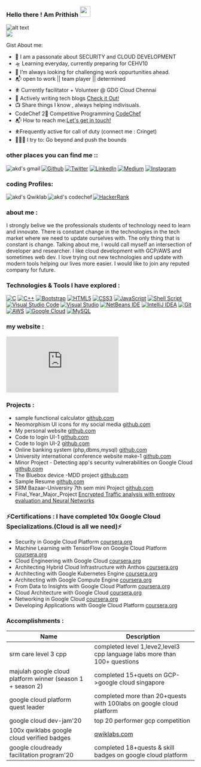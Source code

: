 ### Hello there ! Am Prithish <img src="https://media.giphy.com/media/hvRJCLFzcasrR4ia7z/giphy.gif" width="28">

![alt text](https://images.unsplash.com/photo-1568144628871-ccbb00fc297c?ixid=MnwxMjA3fDB8MHxwaG90by1wYWdlfHx8fGVufDB8fHx8&ixlib=rb-1.2.1&auto=format&fit=crop&w=750&q=80)<br>
![](https://komarev.com/ghpvc/?username=imprithwishghosh)

Gist About me:

- 🎤 I am a passonate about SECURITY and CLOUD DEVELOPMENT
- 🛸 Learning everyday, currently preparing for CEHV10
- 🌋 I’m always looking for challenging work oppurtunities ahead.
- 📬 open to work || team player || determined
- ⛹️‍ Currently facilitator + Volunteer @ GDG Cloud Chennai
- 💬 Actively writing tech blogs [Check it Out!](https://medium.com/@prithishghosh)
- 📺 Share things I know , always helping indivisuals.
- CodeChef 2🌟 Competitive Programming [CodeChef](https://www.codechef.com/users/prithishghosh6)
- 📬 How to reach me:<a href="mailto:prithishghosh619@gmail.com">Let's get in touch!</a>
- ⛹️‍Frequently active for call of duty (connect me : Cringet)
- 🧗🏾‍♀️ I try to: Go beyond and push the bounds 

### other places you can find me ::

<p>
<a href="https://github.com/imprithwishghosh" target="_blank"><img alt="Github" src="https://img.shields.io/badge/GitHub-%2312100E.svg?&style=for-the-badge&logo=Github&logoColor=white" /></a>
<a href="https://twitter.com/PrithishGhosh5" target="_blank"><img alt="Twitter" src="https://img.shields.io/badge/twitter-%231DA1F2.svg?&style=for-the-badge&logo=twitter&logoColor=white" /></a> 
<a href="https://www.linkedin.com/in/prithish-ghosh-097207163/" target="_blank"><img alt="LinkedIn" src="https://img.shields.io/badge/linkedin-%230077B5.svg?&style=for-the-badge&logo=linkedin&logoColor=white" /></a>
<a href="https://medium.com/@prithishghosh" target="_blank"><img alt="Medium" src="https://img.shields.io/badge/medium-%2312100E.svg?&style=for-the-badge&logo=medium&logoColor=white" /></a>
<a href="https://www.instagram.com/why_not_prithwish/" target="_blank"><img alt="Instagram" src="https://img.shields.io/badge/instagram-%23E4405F.svg?style=for-the-badge&logo=Instagram&logoColor=white"/></a>
<a href="mailto:prithishghosh619@gmail.com">
<img align="left" alt="akd's gmail" src="https://img.shields.io/badge/Gmail-EA4335?style=for-the-badge&logo=Gmail&logoColor=white" /></a></p>

### coding Profiles: 
<p>
<a href="https://www.hackerrank.com/prithishghosh619" target="_blank"><img alt="HackerRank" src="https://img.shields.io/badge/-Hackerrank-2EC866?style=for-the-badge&logo=HackerRank&logoColor=white"/></a>
  <a href="https://www.qwiklabs.com/public_profiles/78282992-f53a-4ae3-aae8-c594e566f6cf">
<img align="left" alt="akd's Qwiklab" src="https://img.shields.io/badge/Qwiklabs-F5CD0E?style=for-the-badge&logo=Qwiklabs&logoColor=black" /></a>
<a href="https://www.codechef.com/users/prithishghosh6">
<img align="left" alt="akd's codechef" src="https://img.shields.io/badge/Codechef-5B4638?style=for-the-badge&logo=CodeChef&logoColor=white" /></a>
  </p>


### about me :

I strongly belive we the professionals students of technology need to learn and innovate. There is constant change in the technologies in the tech market where we need to update ourselves with. The only thing that is constant is change. Talking about me, I would call myself an intersection of developer and researcher. I like cloud development with GCP/AWS and sometimes web dev. I love trying out new technologies and update with modern tools helping our lives more easier. I would like to join any reputed company for future.

### Technologies & Tools I have explored :
<p><a href="#" target="_blank"><img alt="C" src="https://img.shields.io/badge/c-%2300599C.svg?style=for-the-badge&logo=c&logoColor=white"/></a> <a href="#" target="_blank"><img alt="C++" src="https://img.shields.io/badge/c++-%2300599C.svg?style=for-the-badge&logo=c%2B%2B&logoColor=white"/></a> <a href="#" target="_blank"><img alt="Bootstrap" src="https://img.shields.io/badge/bootstrap-%23563D7C.svg?style=for-the-badge&logo=bootstrap&logoColor=white"/></a>  <a href="#" target="_blank"><img alt="HTML5" src="https://img.shields.io/badge/html5-%23E34F26.svg?style=for-the-badge&logo=html5&logoColor=white"/></a> <a href="#" target="_blank"><img alt="CSS3" src="https://img.shields.io/badge/css3-%231572B6.svg?style=for-the-badge&logo=css3&logoColor=white"/></a> <a href="#" target="_blank"><img alt="JavaScript" src="https://img.shields.io/badge/javascript-%23323330.svg?style=for-the-badge&logo=javascript&logoColor=%23F7DF1E"/></a> <a href="#" target="_blank"><img alt="Shell Script" src="https://img.shields.io/badge/shell_script-%23121011.svg?style=for-the-badge&logo=gnu-bash&logoColor=white"/></a> <a href="#" target="_blank"><img alt="Visual Studio Code" src="https://img.shields.io/badge/VisualStudioCode-0078d7.svg?style=for-the-badge&logo=visual-studio-code&logoColor=white"/></a> <a href="#" target="_blank"><img alt="Visual Studio" src="https://img.shields.io/badge/VisualStudio-5C2D91.svg?style=for-the-badge&logo=visual-studio&logoColor=white"/></a> <a href="#" target="_blank"><img alt="NetBeans IDE" src="https://img.shields.io/badge/NetBeansIDE-1B6AC6.svg?style=for-the-badge&logo=apache-netbeans-ide&logoColor=white"/></a> <a href="#" target="_blank"><img alt="IntelliJ IDEA" src="https://img.shields.io/badge/IntelliJIDEA-000000.svg?style=for-the-badge&logo=intellij-idea&logoColor=white"/></a> <a href="#" target="_blank"><img alt="Git" src="https://img.shields.io/badge/git-%23F05033.svg?style=for-the-badge&logo=git&logoColor=white"/></a> <a href="#" target="_blank"><img alt="AWS" src="https://img.shields.io/badge/AWS-%23FF9900.svg?style=for-the-badge&logo=amazon-aws&logoColor=white"/></a> <a href="#" target="_blank"><img alt="Google Cloud" src="https://img.shields.io/badge/GoogleCloud-%234285F4.svg?style=for-the-badge&logo=google-cloud&logoColor=white"/></a> <a href="#" target="_blank"><img alt="MySQL" src="https://img.shields.io/badge/mysql-%2300f.svg?style=for-the-badge&logo=mysql&logoColor=white"/></a></p>

### my website :
[![Website](https://img.shields.io/website?label=Click->me&style=for-the-badge&url=https%3A%2F%2Fcodestackr.com)](https://imprithishg.netlify.app/)<br/>


### Projects :

- sample functional calculator [github.com](https://imprithwishghosh.github.io/JS-calculator/)
- Neomorphism UI icons for my social media [github.com](https://imprithwishghosh.github.io/Neomorphism-UI-/)
- My personal website [github.com](https://imprithwishghosh.github.io/Portfolio/)
- Code to login UI-1 [github.com](https://imprithwishghosh.github.io/UI-TO-CODE/page1.html)
- Code to login UI-2 [github.com](https://imprithwishghosh.github.io/UI-TO-CODE/page2.html)
- Online banking system (php,dbms,mysql) [github.com](https://github.com/imprithwishghosh/online-banking-system)
- University international conference website make-1 [github.com](https://imprithwishghosh.github.io/project2/)
- Minor Project - Detecting app's security vulnerabilities on Google Cloud [github.com](https://tinyurl.com/y3vb4vos)
- The Bluebox device -MDD project [github.com](https://tinyurl.com/yj428yrk)
- Sample Resume [github.com](https://imprithwishghosh.github.io/web-resume-165/)
- SRM Bazaar-Universiry 7th sem mini Project [github.com](https://tinyurl.com/3xpnthm8) 
- Final_Year_Major_Project [Encrypted Traffic analysis with entropy evaluation and Neural Networks](https://tinyurl.com/yw3vaepp)




### ⚡Certifications : I have completed 10x Google Cloud Specializations.(Cloud is all we need)⚡

- Security in Google Cloud Platform [coursera.org](https://coursera.org/share/f7203f91419e55c57ebe254fa0e88b9e)
- Machine Learning with TensorFlow on Google Cloud Platform [coursera.org](https://coursera.org/share/949891095046e5dd85bdcd1a6228adea)
- Cloud Engineering with Google Cloud [coursera.org](https://coursera.org/share/52f66f6cb991005d843232b0f2148a10)
- Architecting Hybrid Cloud Infrastructure with Anthos [coursera.org](https://coursera.org/share/a9861901b667b5225e3b58d452d396bb)
- Architecting with Google Kubernetes Engine [coursera.org](https://coursera.org/share/64e642117f787fd33c5156b72918869b)
- Architecting with Google Compute Engine [coursera.org](https://coursera.org/share/b207f42a9c208965fa0222b75b0447d4)
- From Data to Insights with Google Cloud Platform [coursera.org](https://coursera.org/share/3c0b210847bb9eec7df4fe7a579042b8)
- Cloud Architecture with Google Cloud [coursera.org](https://coursera.org/share/91bcadc2c64b51a991efc32c46dafc51)
- Networking in Google Cloud [coursera.org](https://coursera.org/share/9b504fbb4776b50d65ba744b13c3f6ab)
- Developing Applications with Google Cloud Platform [coursera.org](https://coursera.org/share/98b1a3f79788e58519d793b5243e104a)

### Accomplishments :

|   Name                  |                 Description                                                                                    |
|-------------------------|----------------------------------------------------------------------------------------------------------------|
|srm care level 3 cpp     |  completed level 1,leve2,level3 cpp language labs more than 100+ questions                                     |
|majulah google cloud platform winner (season 1 + season 2)  | completed 15+quets on GCP->google cloud singapore                           |
|google cloud platform quest leader|      completed more than 20+quests with 100labs on google cloud platform                              |
|google cloud dev-jam'20                    |top 20 performer gcp competition                                                              |
|100x qwiklabs google cloud verified badges | [qwiklabs.com](https://www.qwiklabs.com/public_profiles/78282992-f53a-4ae3-aae8-c594e566f6cf)|
|google cloudready facilitation program'20 |completed 18+quests & skill badges on google cloud platform |


